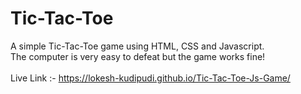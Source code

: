 # Tic-Tac-Toe

A simple Tic-Tac-Toe game using HTML, CSS and Javascript. \
The computer is very easy to defeat but the game works fine! \
\
Live Link :- https://lokesh-kudipudi.github.io/Tic-Tac-Toe-Js-Game/  
